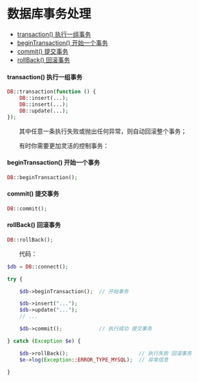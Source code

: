 # 数据库事务处理

- [transaction() 执行一组事务](#transaction)
- [beginTransaction() 开始一个事务](#begin)
- [commit() 提交事务](#commit)
- [rollBack() 回滚事务](#rollback)


#### <a name="transaction">transaction() 执行一组事务</a>

```php
DB::transaction(function () {
    DB::insert(...);
    DB::insert(...);
    DB::update(...);
});
```

　　其中任意一条执行失败或抛出任何异常，则自动回滚整个事务；<br>

　　有时你需要更加灵活的控制事务：

#### <a name="begin">beginTransaction() 开始一个事务</a>
```php
DB::beginTransaction();
```

#### <a name="commit">commit() 提交事务</a>
```php
DB::commit();
```

#### <a name="rollback">rollBack() 回滚事务</a>
```php
DB::rollBack();
```

　　代码：
```php
$db = DB::connect();

try {

    $db->beginTransaction();  // 开始事务

    $db->insert("...");
    $db->update("...");
    // ...

    $db->commit();            // 执行成功 提交事务

} catch (Exception $e) {

    $db->rollBack();                       // 执行失败 回滚事务
    $e->log(Exception::ERROR_TYPE_MYSQL);  // 异常信息

}
```


